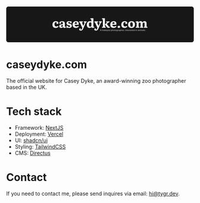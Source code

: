 ![banner](/public/banner.png)

# caseydyke.com
The official website for Casey Dyke, an award-winning zoo photographer based in the UK.

# Tech stack
- Framework: [NextJS](https://nextjs.org/)
- Deployment: [Vercel](https://vercel.com/home)
- UI: [shadcn/ui](https://ui.shadcn.com/)
- Styling: [TailwindCSS](https://tailwindcss.com/)
- CMS: [Directus](https://directus.io/)

# Contact
If you need to contact me, please send inquires via email: [hi@tygr.dev](mailto:hi@tygr.dev).
